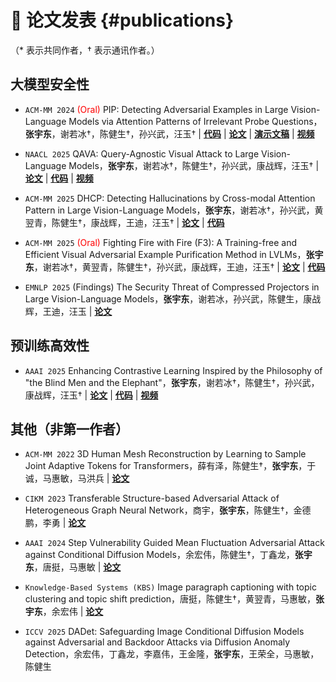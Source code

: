 
# 📝 论文发表 {#publications}
（* 表示共同作者，† 表示通讯作者。）

## 大模型安全性

- `ACM-MM 2024` <span style="color:red">(Oral)</span> PIP: Detecting Adversarial Examples in Large Vision-Language Models via Attention Patterns of Irrelevant Probe Questions，**张宇东**，谢若冰†，陈健生†，孙兴武，汪玉† \| [**代码**](https://github.com/btzyd/pip) \| [**论文**](https://dl.acm.org/doi/abs/10.1145/3664647.3685510) \| [**演示文稿**](https://nicsefc.ee.tsinghua.edu.cn/nics_file/pdf/523982cf-105a-4be6-818d-7543e10fa830.pdf) \| [**视频**](https://www.bilibili.com/video/BV183dnYHE6k)
- `NAACL 2025` QAVA: Query-Agnostic Visual Attack to Large Vision-Language Models，**张宇东**，谢若冰†，陈健生†，孙兴武，康战辉，汪玉† \| [**论文**](https://aclanthology.org/2025.naacl-long.512/) \| [**代码**](https://github.com/btzyd/qava) \| [**视频**](https://www.bilibili.com/video/BV1xD5hzSEXF)
- `ACM-MM 2025` DHCP: Detecting Hallucinations by Cross-modal Attention Pattern in Large Vision-Language Models，**张宇东**，谢若冰†，孙兴武，黄翌青，陈健生†，康战辉，王迪，汪玉† \| [**论文**](https://arxiv.org/abs/2411.18659) \| [**代码**](https://github.com/btzyd/DHCP)
- `ACM-MM 2025` <span style="color:red">(Oral)</span> Fighting Fire with Fire (F3): A Training-free and Efficient Visual Adversarial Example Purification Method in LVLMs，**张宇东**，谢若冰†，黄翌青，陈健生†，孙兴武，康战辉，王迪，汪玉† \| [**论文**](https://arxiv.org/abs/2506.01064) \| [**代码**](https://github.com/btzyd/F3)

- `EMNLP 2025` (Findings) The Security Threat of Compressed Projectors in Large Vision-Language Models，**张宇东**，谢若冰，孙兴武，陈健生，康战辉，王迪，汪玉 \| [**论文**](https://arxiv.org/abs/2506.00534)

## 预训练高效性
- `AAAI 2025` Enhancing Contrastive Learning Inspired by the Philosophy of "the Blind Men and the Elephant"，**张宇东**，谢若冰†，陈健生†，孙兴武，康战辉，汪玉† \| [**论文**](https://ojs.aaai.org/index.php/AAAI/article/view/34425) \| [**代码**](https://github.com/btzyd/JointCrop) \| [**视频**](https://www.bilibili.com/video/BV1xD5hzSEin)

<!-- ## 预印本 -->

## 其他（非第一作者）
- `ACM-MM 2022` 3D Human Mesh Reconstruction by Learning to Sample Joint Adaptive Tokens for Transformers，薛有泽，陈健生†，**张宇东**，于诚，马惠敏，马洪兵 \| [**论文**](https://dl.acm.org/doi/10.1145/3503161.3548133)

- `CIKM 2023` Transferable Structure-based Adversarial Attack of Heterogeneous Graph Neural Network，商宇，**张宇东**，陈健生†，金德鹏，李勇 \| [**论文**](https://dl.acm.org/doi/10.1145/3583780.3615095)

- `AAAI 2024` Step Vulnerability Guided Mean Fluctuation Adversarial Attack against Conditional Diffusion Models，余宏伟，陈健生†，丁鑫龙，**张宇东**，唐挺，马惠敏 \| [**论文**](https://dl.acm.org/doi/10.1609/aaai.v38i7.28503)

- `Knowledge-Based Systems (KBS)` Image paragraph captioning with topic clustering and topic shift prediction，唐挺，陈健生†，黄翌青，马惠敏，**张宇东**，余宏伟 \| [**论文**](https://www.sciencedirect.com/science/article/abs/pii/S0950705124000364)

- `ICCV 2025` DADet: Safeguarding Image Conditional Diffusion Models against Adversarial and Backdoor Attacks via Diffusion Anomaly Detection，余宏伟，丁鑫龙，李嘉伟，王金隆，**张宇东**，王荣全，马惠敏，陈健生